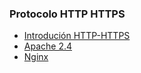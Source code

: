 ### Protocolo HTTP HTTPS

* [Introdución HTTP-HTTPS](./Thttp/httpd.md)
* [Apache 2.4](./Thttp/apache.md)
* [Nginx](Thttp/nginx.md)
  